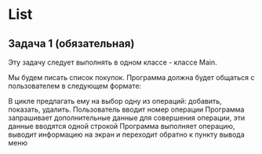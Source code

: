# List

## Задача 1 (обязательная)

Эту задачу следует выполнять в одном классе - классе Main.

Мы будем писать список покупок. Программа должна будет общаться с пользователем в следующем формате:

В цикле предлагать ему на выбор одну из операций: добавить, показать, удалить.
Пользователь вводит номер операции
Программа запрашивает дополнительные данные для совершения операции, эти данные вводятся одной строкой
Программа выполняет операцию, выводит информацию на экран и переходит обратно к пункту вывода меню